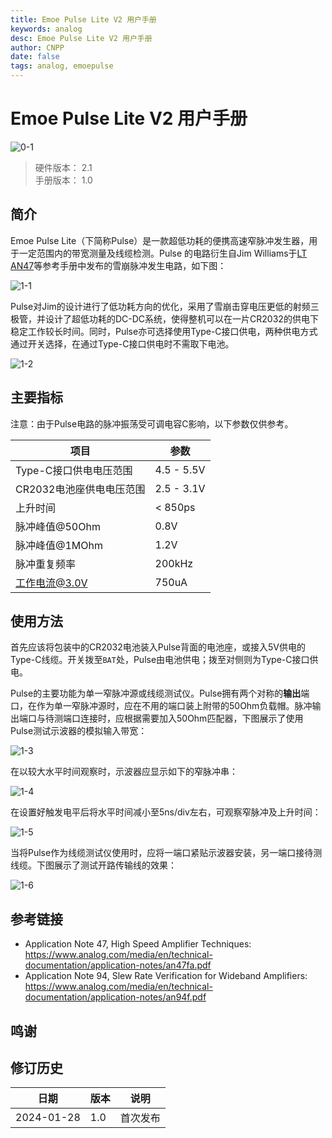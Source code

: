 ```yaml
---
title: Emoe Pulse Lite V2 用户手册
keywords: analog
desc: Emoe Pulse Lite V2 用户手册
author: CNPP
date: false
tags: analog, emoepulse
---
```

# Emoe Pulse Lite V2 用户手册

![0-1](https://cnpp-image.oss-cn-beijing.aliyuncs.com/emoe_rd_project/cnpp_01_emoe_pulse/emoe_pulse_lite_v2_1/img/0-1.JPG)

> 硬件版本： 2.1  
> 手册版本： 1.0

## 简介

Emoe Pulse Lite（下简称Pulse）是一款超低功耗的便携高速窄脉冲发生器，用于一定范围内的带宽测量及线缆检测。Pulse 的电路衍生自Jim Williams于[LT AN47](https://www.analog.com/media/en/technical-documentation/application-notes/an47fa.pdf)等参考手册中发布的雪崩脉冲发生电路，如下图：

![1-1](https://cnpp-image.oss-cn-beijing.aliyuncs.com/emoe_rd_project/cnpp_01_emoe_pulse/emoe_pulse_lite_v2_1/img/1-1.png)

Pulse对Jim的设计进行了低功耗方向的优化，采用了雪崩击穿电压更低的射频三极管，并设计了超低功耗的DC-DC系统，使得整机可以在一片CR2032的供电下稳定工作较长时间。同时，Pulse亦可选择使用Type-C接口供电，两种供电方式通过开关选择，在通过Type-C接口供电时不需取下电池。

![1-2](https://cnpp-image.oss-cn-beijing.aliyuncs.com/emoe_rd_project/cnpp_01_emoe_pulse/emoe_pulse_lite_v2_1/img/1-2.JPG)

## 主要指标

注意：由于Pulse电路的脉冲振荡受可调电容C影响，以下参数仅供参考。

项目|参数
---|---
Type-C接口供电电压范围|4.5 - 5.5V
CR2032电池座供电电压范围|2.5 - 3.1V
上升时间|< 850ps
脉冲峰值@50Ohm|0.8V
脉冲峰值@1MOhm|1.2V
脉冲重复频率|200kHz
工作电流@3.0V|750uA

## 使用方法

首先应该将包装中的CR2032电池装入Pulse背面的电池座，或接入5V供电的Type-C线缆。开关拨至`BAT`处，Pulse由电池供电；拨至对侧则为Type-C接口供电。

Pulse的主要功能为单一窄脉冲源或线缆测试仪。Pulse拥有两个对称的**输出**端口，在作为单一窄脉冲源时，应在不用的端口装上附带的50Ohm负载帽。脉冲输出端口与待测端口连接时，应根据需要加入50Ohm匹配器，下图展示了使用Pulse测试示波器的模拟输入带宽：

![1-3](https://cnpp-image.oss-cn-beijing.aliyuncs.com/emoe_rd_project/cnpp_01_emoe_pulse/emoe_pulse_lite_v2_1/img/1-3.JPG)

在以较大水平时间观察时，示波器应显示如下的窄脉冲串：

![1-4](https://cnpp-image.oss-cn-beijing.aliyuncs.com/emoe_rd_project/cnpp_01_emoe_pulse/emoe_pulse_lite_v2_1/img/1-4.JPG)

在设置好触发电平后将水平时间减小至5ns/div左右，可观察窄脉冲及上升时间：

![1-5](https://cnpp-image.oss-cn-beijing.aliyuncs.com/emoe_rd_project/cnpp_01_emoe_pulse/emoe_pulse_lite_v2_1/img/1-5.JPG)

当将Pulse作为线缆测试仪使用时，应将一端口紧贴示波器安装，另一端口接待测线缆。下图展示了测试开路传输线的效果：

![1-6](https://cnpp-image.oss-cn-beijing.aliyuncs.com/emoe_rd_project/cnpp_01_emoe_pulse/emoe_pulse_lite_v2_1/img/1-6.JPG)

## 参考链接

+ Application Note 47, High Speed Amplifier Techniques: <https://www.analog.com/media/en/technical-documentation/application-notes/an47fa.pdf>
+ Application Note 94, Slew Rate Verification for Wideband Amplifiers: <https://www.analog.com/media/en/technical-documentation/application-notes/an94f.pdf>

## 鸣谢

## 修订历史

日期|版本|说明
---|---|---
2024-01-28|1.0|首次发布

